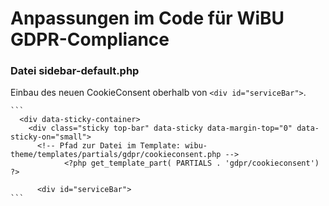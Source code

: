 # Anpassungen im Code für WiBU GDPR-Compliance

  ### Datei sidebar-default.php

  Einbau des neuen CookieConsent oberhalb von `<div id="serviceBar">`.

    ```
      <div data-sticky-container>
        <div class="sticky top-bar" data-sticky data-margin-top="0" data-sticky-on="small">
          <!-- Pfad zur Datei im Template: wibu-theme/templates/partials/gdpr/cookieconsent.php -->
    			<?php get_template_part( PARTIALS . 'gdpr/cookieconsent') ?>

          <div id="serviceBar">
    ```
